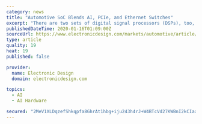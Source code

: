 ```yaml
---
category: news
title: "Automotive SoC Blends AI, PCIe, and Ethernet Switches"
excerpt: "There are two sets of digital signal processors (DSPs), too, including two C7x DSPs and two C66x DSPs. The DSPs provide machine-learning (ML) support in addition to the CPUs and GPU. The chips can deliver 8 TOPS of ML performance. The GPU is designed to drive multiple screens in addition to large screens like the full-width displays that are ..."
publishedDateTime: 2020-01-16T01:09:00Z
sourceUrl: https://www.electronicdesign.com/markets/automotive/article/21120574/automotive-soc-blends-ai-pcie-and-ethernet-switches
type: article
quality: 19
heat: 19
published: false

provider:
  name: Electronic Design
  domain: electronicdesign.com

topics:
  - AI
  - AI Hardware

secured: "2MeV1XLDqzefShkqpfa8GhrAt1hbg+iju243h4rJ+W4BTcVd27KWBnI2kCIaxl1RFutbz7koHr0jnPKgXy3uozFyzx/tEJPet6DZa7mjfRREwbT5eZvFwZVD5PLgZt4NnTmOqjEubvaX6ayq+zS3h3D0AitmNygzdwz+eVu1emVoop7lOw7tlDVbOWxHpgF6OuTMnq9KlHecdq5b+KaWFbK2TirNsjJLJ0z/VbFJ5KLV6nf6CGLKjFIwE9GkPhigAuA+/iQhdQS+E+la31RFWkI/0G4TPb6z0ME9gJcyY0UxqaW73Xh50r+cIJ2YcMTQOczJg1thlDGek+jezy9rNwzSl4Yf4tgpYmtGcxS7VSidLmJsTZc4eNFeT7T+rti/rHBd/Ka41E3aK82NPE2ckuXdjYo08mvB9hCJE9hX7Aa7J1gnE4leuajBx/IE2e7eldEXzjqKin+hHalVk6NicQ==;ytOTzJio4cvxw9KIGrbNjQ=="
---
```


